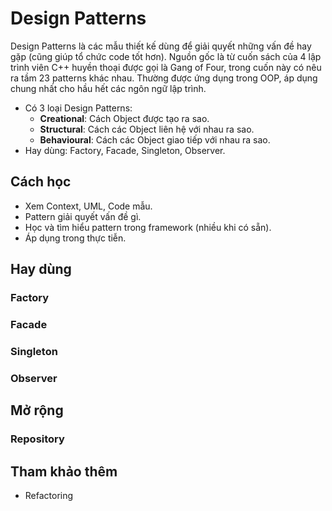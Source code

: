 # Design Patterns

Design Patterns là các mẫu thiết kế dùng để giải quyết những vấn đề hay gặp (cũng giúp tổ chức code tốt hơn).
Nguồn gốc là từ cuốn sách của 4 lập trình viên C++ huyền thoại được gọi là Gang of Four, trong cuốn này có nêu ra tầm 23 patterns khác nhau. Thường được ứng dụng trong OOP, áp dụng chung nhất cho hầu hết các ngôn ngữ lập trình.

- Có 3 loại Design Patterns:
  - **Creational**: Cách Object được tạo ra sao.
  - **Structural**: Cách các Object liên hệ với nhau ra sao.
  - **Behavioural**: Cách các Object giao tiếp với nhau ra sao.
- Hay dùng: Factory, Facade, Singleton, Observer.

## Cách học

- Xem Context, UML, Code mẫu.
- Pattern giải quyết vấn đề gì.
- Học và tìm hiểu pattern trong framework (nhiều khi có sẵn).
- Áp dụng trong thực tiễn.

## Hay dùng

### Factory

### Facade

### Singleton

### Observer

## Mở rộng

### Repository

## Tham khảo thêm

- Refactoring
